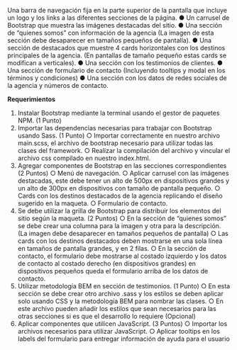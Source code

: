 Una barra de navegación fija en la parte superior de la pantalla que incluye un logo y
los links a las diferentes secciones de la página.
● Un carrusel de Bootstrap que muestra las imágenes destacadas del sitio.
● Una sección de “quienes somos” con información de la agencia (La imagen de esta
sección debe desaparecer en tamaños pequeños de pantalla).
● Una sección de destacados que muestre 4 cards horizontales con los destinos
principales de la agencia. (En pantallas de tamaño pequeño estas cards se modifican
a verticales).
● Una sección con los testimonios de clientes.
● Una sección de formulario de contacto (Incluyendo tooltips y modal en los términos y
condiciones)
● Una sección con los datos de redes sociales de la agencia y números de contacto.

  **Requerimientos**


1. Instalar Bootstrap mediante la terminal usando el gestor de paquetes NPM. (1
Punto)
2. Importar las dependencias necesarias para trabajar con Bootstrap usando Sass. (1
Punto)
○ Importar correctamente en nuestro archivo main.scss, el archivo de bootstrap
necesario para utilizar todas las clases del framework.
○ Realizar la compilación del archivo y vincular el archivo css compilado en
nuestro index.html.
3. Agregar componentes de Bootstrap en las secciones correspondientes (2 Puntos)
○ Menú de navegación.
○ Aplicar carrusel con las imágenes destacadas, este debe tener un alto de
500px en dispositivos grandes y un alto de 300px en dispositivos con tamaño
de pantalla pequeño.
○ Cards con los destinos destacados de la agencia replicando el diseño
sugerido en la maqueta.
○ Formulario de contacto.
4. Se debe utilizar la grilla de Bootstrap para distribuir los elementos del sitio según la
maqueta. (2 Puntos)
○ En la sección de “quienes somos” se debe crear una columna para la imagen
y otra para la descripción. (La imagen debe desaparecer en tamaños
pequeños de pantalla)
○ Las cards con los destinos destacados deben mostrarse en una sola línea en
tamaños de pantalla grandes, y en 2 filas.
○ En la sección de contacto, el formulario debe mostrarse al costado izquierdo
y los datos de contacto al costado derecho (en dispositivos grandes) en
dispositivos pequeños queda el formulario arriba de los datos de contacto.
5. Utilizar metodología BEM en sección de testimonios. (1 Punto)
○ En esta sección se debe crear otro archivo .sass y los estilos se deben aplicar
solo usando CSS y la metodología BEM para nombrar las clases.
○ En este archivo pueden añadir los estilos que sean necesarios para las otras
secciones si es que el desarrollo lo requiere (Opcional)
6. Aplicar componentes que utilicen JavaScript. (3 Puntos)
○ Importar los archivos necesarios para utilizar JavaScript.
○ Aplicar tooltips en los labels del formulario para entregar información de
ayuda para el usuario